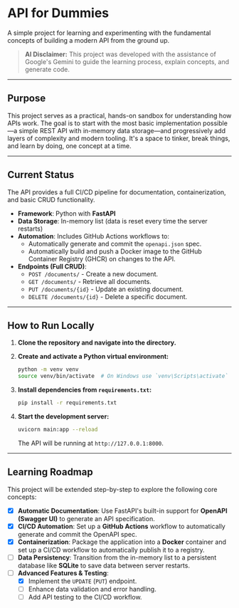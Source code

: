 # API for Dummies

A simple project for learning and experimenting with the fundamental concepts of building a modern API from the ground up.

> **AI Disclaimer:** This project was developed with the assistance of Google's Gemini to guide the learning process, explain concepts, and generate code.

---

## Purpose

This project serves as a practical, hands-on sandbox for understanding how APIs work. The goal is to start with the most basic implementation possible—a simple REST API with in-memory data storage—and progressively add layers of complexity and modern tooling. It's a space to tinker, break things, and learn by doing, one concept at a time.

---

## Current Status

The API provides a full CI/CD pipeline for documentation, containerization, and basic CRUD functionality.

* **Framework**: Python with **FastAPI**
* **Data Storage**: In-memory list (data is reset every time the server restarts)
* **Automation**: Includes GitHub Actions workflows to:
    * Automatically generate and commit the `openapi.json` spec.
    * Automatically build and push a Docker image to the GitHub Container Registry (GHCR) on changes to the API.
* **Endpoints (Full CRUD)**:
    * `POST /documents/` - Create a new document.
    * `GET /documents/` - Retrieve all documents.
    * `PUT /documents/{id}` - Update an existing document.
    * `DELETE /documents/{id}` - Delete a specific document.

---

## How to Run Locally

1.  **Clone the repository and navigate into the directory.**

2.  **Create and activate a Python virtual environment:**
    ```bash
    python -m venv venv
    source venv/bin/activate  # On Windows use `venv\Scripts\activate`
    ```

3.  **Install dependencies from `requirements.txt`:**
    ```bash
    pip install -r requirements.txt
    ```

4.  **Start the development server:**
    ```bash
    uvicorn main:app --reload
    ```
    The API will be running at `http://127.0.0.1:8000`.

---

## Learning Roadmap

This project will be extended step-by-step to explore the following core concepts:

* [x] **Automatic Documentation**: Use FastAPI's built-in support for **OpenAPI (Swagger UI)** to generate an API specification.
* [x] **CI/CD Automation**: Set up a **GitHub Actions** workflow to automatically generate and commit the OpenAPI spec.
* [x] **Containerization**: Package the application into a **Docker** container and set up a CI/CD workflow to automatically publish it to a registry.
* [ ] **Data Persistency**: Transition from the in-memory list to a persistent database like **SQLite** to save data between server restarts.
* [ ] **Advanced Features & Testing**:
    * [x] Implement the `UPDATE` (`PUT`) endpoint.
    * [ ] Enhance data validation and error handling.
    * [ ] Add API testing to the CI/CD workflow.

